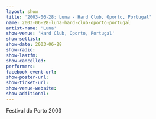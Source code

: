 ```yaml
---
layout: show
title: '2003-06-28: Luna - Hard Club, Oporto, Portugal'
name: 2003-06-28-luna-hard-club-oporto-portugal
artist-name: 'Luna'
show-venue: 'Hard Club, Oporto, Portugal'
show-setlist: 
show-date: 2003-06-28
show-radio: 
show-lastfm: 
show-cancelled: 
performers: 
facebook-event-url: 
show-poster-url: 
show-ticket-url: 
show-venue-website: 
show-additional: 
---
```


Festival do Porto 2003